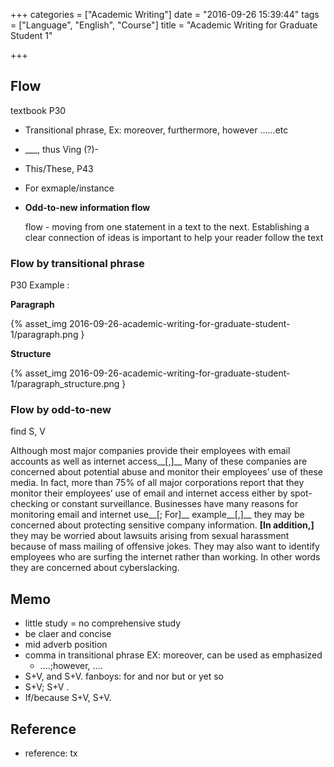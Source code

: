 +++
categories = ["Academic Writing"]
date = "2016-09-26 15:39:44"
tags = ["Language", "English", "Course"]
title = "Academic Writing for Graduate Student 1"

+++

## Flow
textbook P30

- Transitional phrase, Ex: moreover, furthermore, however ......etc
- ___, thus Ving (?)-
- This/These, P43
- For exmaple/instance
- __**Odd-to-new information flow**__


    flow - moving from one statement in a text to the next.
Establishing a clear connection of ideas is important to help your reader follow the text

### Flow by transitional phrase

P30 Example : 

__Paragraph__

 {% asset_img 2016-09-26-academic-writing-for-graduate-student-1/paragraph.png }

__Structure__

 {% asset_img 2016-09-26-academic-writing-for-graduate-student-1/paragraph_structure.png }





### Flow by odd-to-new



find S, V

Although most major companies provide their employees with email accounts as well as internet access__[,]__ Many of these companies are concerned about potential abuse and monitor their employees’ use of these media. In fact, more than 75% of all major corporations report that they monitor their employees’ use of email and internet access either by spot-checking or constant surveillance. Businesses have many reasons for monitoring email and internet use__[; For]__ example__[,]__ they may be concerned about protecting sensitive company information. __[In addition,]__ they may be worried about lawsuits arising from sexual harassment because of mass mailing of offensive jokes. They may also want to identify employees who are surfing the internet rather than working. In other words they are concerned about cyberslacking.


## Memo

- little study = no comprehensive study
- be claer and concise
- mid adverb position
- comma in transitional phrase EX: moreover, can be used as emphasized 
   - ....;however, .... 
- S+V, and S+V. fanboys: for and nor but or yet so
- S+V; S+V .
- If/because S+V, S+V.



## Reference
- reference: tx


